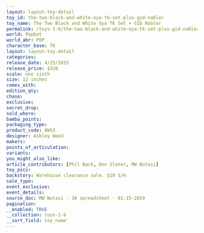 ```yaml
---
layout: layout-toy-detail 
toy_id: the-two-black-and-white-oya-tk-set-plus-gid-nabler
toy_name: The Two Black and White Oya TK Set + GID Nabler
permalink: /toys-1-6/the-two-black-and-white-oya-tk-set-plus-gid-nabler.html
world: Popbot
world_abr: POP
character_base: TK
layout: layout-toy-detail
categories: 
release_date: 4/25/2015
release_price: $320 
scale: one sixth
size: 12 inches
comes_with: 
edition_qty: 
chase: 
exclusive: 
secret_drop: 
sold_where: 
bamba_points: 
packaging_type: 
product_code: 0WS3
designer: Ashley Wood
makers: 
points_of_articulation: 
variants: 
you_might_also_like: 
article_contributors: [Phil Back, Don Slater, MW Wutasi]
toy_pics: 
backstory: Warehouse clearance sale. $10 S/H
sale_type: 
event_exclusive: 
event_details: 
source_doc: MW Wutasi - 3A spreadsheet - 01-15-2019
pagination: 
__enabled: TRUE
__collection: toys-1-6
__sort_field: toy_name'
---
```

